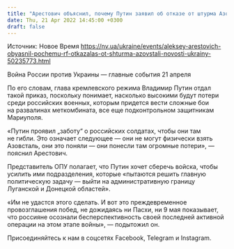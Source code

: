 ```yaml
---
title: "Арестович объяснил, почему Путин заявил об отказе от штурма Азовстали"
date: Thu, 21 Apr 2022 14:45:00 +0300
draft: false
---
```

Источник: Новое Время https://nv.ua/ukraine/events/aleksey-arestovich-obyasnil-pochemu-rf-otkazalas-ot-shturma-azovstali-novosti-ukrainy-50235773.html


Война России против Украины — главные события 21 апреля

По его словам, глава кремлевского режима Владимир Путин отдал такой приказ, поскольку понимает, насколько высокими будут потери среди российских военных, которым придется вести сложные бои на развалинах меткомбината, все еще подконтрольном защитникам Мариуполя.

«Путин проявил „заботу“ о российских солдатах, чтобы они там не гибли. Это означает следующее — они не могут физически взять Азовсталь, они это поняли — они понесли там огромные потери», — пояснил Арестович.

Представитель ОПУ полагает, что Путин хочет сберечь войска, чтобы усилить ими подразделения, которые «пытаются решить главную политическую задачу — выйти на административную границу Луганской и Донецкой областей».

«Им не удастся этого сделать. И вот это преждевременное провозглашения побед, не дожидаясь ни Пасхи, ни 9 мая показывает, что россияне осознали бесперспективность своей последней активной операции на этом этапе войны», — подытожил он.

Присоединяйтесь к нам в соцсетях Facebook, Telegram и Instagram.

